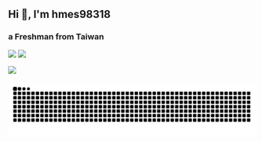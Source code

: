 ## Hi 👋, I'm hmes98318

### a Freshman from Taiwan  

![](https://github-profile-summary-cards.vercel.app/api/cards/stats?username=hmes98318&theme=default)
![](https://github-profile-summary-cards.vercel.app/api/cards/repos-per-language?username=hmes98318&theme=default)  

![](https://github-profile-summary-cards.vercel.app/api/cards/profile-details?username=hmes98318&theme=default)  

![github contribution grid snake animation](https://raw.githubusercontent.com/hmes98318/hmes98318/output/github-contribution-grid-snake.svg)

<!--
**hmes98318/hmes98318** is a ✨ _special_ ✨ repository because its `README.md` (this file) appears on your GitHub profile.

Here are some ideas to get you started:

- 🔭 I’m currently working on ...
- 🌱 I’m currently learning ...
- 👯 I’m looking to collaborate on ...
- 🤔 I’m looking for help with ...
- 💬 Ask me about ...
- 📫 How to reach me: ...
- 😄 Pronouns: ...
- ⚡ Fun fact: ...
-->
